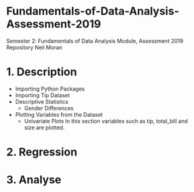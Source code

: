 # Fundamentals-of-Data-Analysis-Assessment-2019
Semester 2: Fundamentals of Data Analysis Module, Assessment 2019 Repository
Neil Moran

# 1. Description

   * Importing Python Packages
   * Importing Tip Dataset 
   * Descriptive Statistics 
     * Gender Differences
   * Plotting Variables from the Dataset
     * Univariate Plots
        In this section variables such as tip, total_bill and size are plotted.


# 2. Regression



# 3. Analyse

